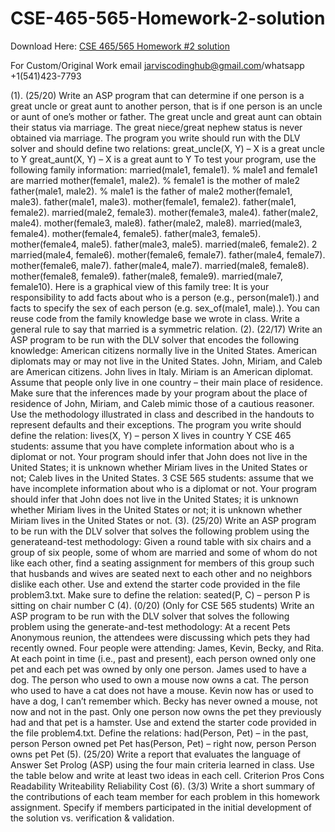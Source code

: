 # CSE-465-565-Homework-2-solution

Download Here: [CSE 465/565 Homework #2 solution](https://jarviscodinghub.com/assignment/cse-465-565-homework-2-solution/)

For Custom/Original Work email jarviscodinghub@gmail.com/whatsapp +1(541)423-7793

(1). (25/20) Write an ASP program that can determine if one person is a great uncle or great aunt to another person, that is
if one person is an uncle or aunt of one’s mother or father. The great uncle and great aunt can obtain their status via
marriage. The great niece/great nephew status is never obtained via marriage.
The program you write should run with the DLV solver and should define two relations:
great_uncle(X, Y) – X is a great uncle to Y
great_aunt(X, Y) – X is a great aunt to Y
To test your program, use the following family information:
married(male1, female1). % male1 and female1 are married
mother(female1, male2). % female1 is the mother of male2
father(male1, male2). % male1 is the father of male2
mother(female1, male3).
father(male1, male3).
mother(female1, female2).
father(male1, female2).
married(male2, female3).
mother(female3, male4).
father(male2, male4).
mother(female3, male8).
father(male2, male8).
married(male3, female4).
mother(female4, female5).
father(male3, female5).
mother(female4, male5).
father(male3, male5).
married(male6, female2).
2
married(male4, female6).
mother(female6, female7).
father(male4, female7).
mother(female6, male7).
father(male4, male7).
married(male8, female8).
mother(female8, female9).
father(male8, female9).
married(male7, female10).
Here is a graphical view of this family tree:
It is your responsibility to add facts about who is a person (e.g., person(male1).) and facts to specify the sex of each
person (e.g. sex_of(male1, male).). You can reuse code from the family knowledge base we wrote in class.
Write a general rule to say that married is a symmetric relation.
(2). (22/17) Write an ASP program to be run with the DLV solver that encodes the following knowledge:
American citizens normally live in the United States. American diplomats may or may not live in the United States.
John, Miriam, and Caleb are American citizens. John lives in Italy. Miriam is an American diplomat. Assume that
people only live in one country – their main place of residence.
Make sure that the inferences made by your program about the place of residence of John, Miriam, and Caleb mimic those
of a cautious reasoner. Use the methodology illustrated in class and described in the handouts to represent defaults and
their exceptions. The program you write should define the relation:
lives(X, Y) – person X lives in country Y
CSE 465 students: assume that you have complete information about who is a diplomat or not. Your program should infer
that John does not live in the United States; it is unknown whether Miriam lives in the United States or not; Caleb lives in
the United States.
3
CSE 565 students: assume that we have incomplete information about who is a diplomat or not. Your program should
infer that John does not live in the United States; it is unknown whether Miriam lives in the United States or not; it is
unknown whether Miriam lives in the United States or not.
(3). (25/20) Write an ASP program to be run with the DLV solver that solves the following problem using the generateand-test methodology:
Given a round table with six chairs and a group of six people, some of whom are married and some of whom do not
like each other, find a seating assignment for members of this group such that husbands and wives are seated next to
each other and no neighbors dislike each other.
Use and extend the starter code provided in the file problem3.txt. Make sure to define the relation:
seated(P, C) – person P is sitting on chair number C
(4). (0/20) (Only for CSE 565 students) Write an ASP program to be run with the DLV solver that solves the following
problem using the generate-and-test methodology:
At a recent Pets Anonymous reunion, the attendees were discussing which pets they had recently owned. Four people
were attending: James, Kevin, Becky, and Rita. At each point in time (i.e., past and present), each person owned only
one pet and each pet was owned by only one person. James used to have a dog. The person who used to own a mouse
now owns a cat. The person who used to have a cat does not have a mouse. Kevin now has or used to have a dog, I
can’t remember which. Becky has never owned a mouse, not now and not in the past. Only one person now owns the
pet they previously had and that pet is a hamster.
Use and extend the starter code provided in the file problem4.txt. Define the relations:
had(Person, Pet) – in the past, person Person owned pet Pet
has(Person, Pet) – right now, person Person owns pet Pet
(5). (25/20) Write a report that evaluates the language of Answer Set Prolog (ASP) using the four main criteria learned in
class. Use the table below and write at least two ideas in each cell.
Criterion Pros Cons
Readability
Writeability
Reliability
Cost
(6). (3/3) Write a short summary of the contributions of each team member for each problem in this homework
assignment. Specify if members participated in the initial development of the solution vs. verification & validation.

